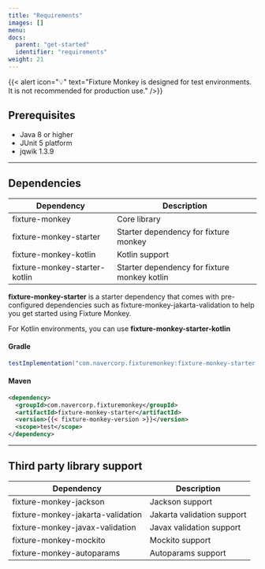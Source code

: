 ```yaml
---
title: "Requirements"
images: []
menu:
docs:
  parent: "get-started"
  identifier: "requirements"
weight: 21
---
```


{{< alert icon="💡" text="Fixture Monkey is designed for test environments. It is not recommended for production use." />}}

## Prerequisites
* Java 8 or higher
* JUnit 5 platform
* jqwik 1.3.9

--------

## Dependencies
| Dependency | Description |
|--|--|
| fixture-monkey | Core library |
| fixture-monkey-starter | Starter dependency for fixture monkey |
| fixture-monkey-kotlin | Kotlin support |
| fixture-monkey-starter-kotlin | Starter dependency for fixture monkey kotlin |

**fixture-monkey-starter** is a starter dependency that comes with pre-configured dependencies such as fixture-monkey-jakarta-validation to help you get started using Fixture Monkey.

For Kotlin environments, you can use **fixture-monkey-starter-kotlin**

#### Gradle
```groovy
testImplementation("com.navercorp.fixturemonkey:fixture-monkey-starter:{{< fixture-monkey-version >}}")
```

#### Maven
```xml
<dependency>
  <groupId>com.navercorp.fixturemonkey</groupId>
  <artifactId>fixture-monkey-starter</artifactId>
  <version>{{< fixture-monkey-version >}}</version>
  <scope>test</scope>
</dependency>
```

--------

## Third party library support
| Dependency | Description |
|--|--|
| fixture-monkey-jackson | Jackson support |
| fixture-monkey-jakarta-validation | Jakarta validation support |
| fixture-monkey-javax-validation | Javax validation support |
| fixture-monkey-mockito | Mockito support |
| fixture-monkey-autoparams | Autoparams support |
